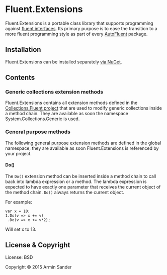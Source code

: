 # Fluent.Extensions

Fluent.Extensions is a portable class library that supports programming against [fluent interfaces](https://en.wikipedia.org/wiki/Fluent_interface). Its primary purpose is to ease the transition to a more fluent programming style as part of every [AutoFluent](https://github.com/pragmatrix/AutoFluent) package.

## Installation

Fluent.Extensions can be installed separately [via NuGet](https://www.nuget.org/packages/Collections.Fluent/).

## Contents

### Generic collections extension methods

Fluent.Extensions contains all extension methods defined in the [Collections.Fluent project](https://github.com/pragmatrix/Collections.Fluent) that are used to modify generic collections inside a method chain. They are available as soon the namespace System.Collections.Generic is used.

### General purpose methods

The following general purpose extension methods are defined in the global namespace, they are available as soon Fluent.Extensions is referenced by your project.

#### Do()

The `Do()` extension method can be inserted inside a method chain to call back into lambda expression or a method. The lambda expression is expected to have exactly one parameter that receives the current object of the method chain. `Do()` always returns the current object.

For example:

	var x = 10;
	1.Do(v => x += v)
	 .Do(v => x += v*2);

Will set x to 13.

## License & Copyright

License: BSD

Copyright © 2015 Armin Sander
